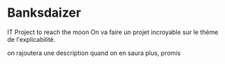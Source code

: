 # Banksdaizer
IT Project to reach the moon
On va faire un projet incroyable sur le thème de l'explicabilité.



on rajoutera une description quand on en saura plus, promis
